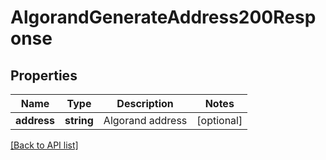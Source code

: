 # AlgorandGenerateAddress200Response

## Properties

Name | Type | Description | Notes
------------ | ------------- | ------------- | -------------
**address** | **string** | Algorand address | [optional]

[[Back to API list]](../../README.md#api-endpoints)

